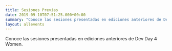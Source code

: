```yaml
---
title: Sesiones Previas
date: 2019-09-10T07:51:25.000+00:00
summary: "Conoce las sesiones presentadas en ediciones anteriores de Dev Day 4 Women."
layout: allevents
---
```


Conoce las sesiones presentadas en ediciones anteriores de Dev Day 4 Women.
